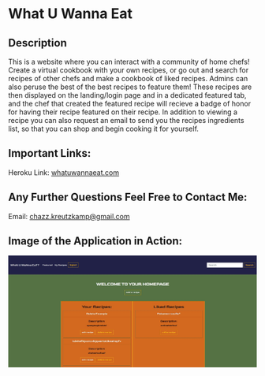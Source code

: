 # What U Wanna Eat

## Description

This is a website where you can interact with a community of home chefs! Create a virtual cookbook with your own recipes, or go out and search for recipes of other chefs and make a cookbook of liked recipes. Admins can also peruse the best of the best recipes to feature them! These recipes are then displayed on the landing/login page and in a dedicated featured tab, and the chef that created the featured recipe will recieve a badge of honor for having their recipe featured on their recipe. In addition to viewing a recipe you can also request an email to send you the recipes ingredients list, so that you can shop and begin cooking it for yourself.

## Important Links:

Heroku Link: [whatuwannaeat.com](https://github.com/ChazzKreutzkamp)

## Any Further Questions Feel Free to Contact Me:

Email: chazz.kreutzkamp@gmail.com

## Image of the Application in Action:

![al text](https://github.com/ChazzKreutzkamp/recipes-r-us-group-project-2/blob/read-me/readme-assets/homepage.JPG)
